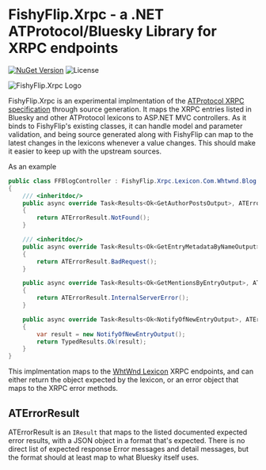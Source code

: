 # FishyFlip.Xrpc - a .NET ATProtocol/Bluesky Library for XRPC endpoints

[![NuGet Version](https://img.shields.io/nuget/v/FishyFlip.Xrpc.svg)](https://www.nuget.org/packages/FishyFlip.Xrpc/) ![License](https://img.shields.io/badge/License-MIT-blue.svg)

![FishyFlip.Xrpc Logo](https://user-images.githubusercontent.com/898335/253740405-4b0ae177-cc49-4c26-b6b0-ab8e835a0e62.png)

FishyFlip.Xrpc is an experimental implmentation of the [ATProtocol XRPC specification](https://atproto.com/specs/xrpc) through source generation. It maps the XRPC entries listed in Bluesky and other ATProtocol lexicons to ASP.NET MVC controllers. As it binds to FishyFlip's existing classes, it can handle model and parameter validation, and being source generated along with FishyFlip can map to the latest changes in the lexicons whenever a value changes. This should make it easier to keep up with the upstream sources.  

As an example

```csharp
public class FFBlogController : FishyFlip.Xrpc.Lexicon.Com.Whtwnd.Blog.BlogController
{
    /// <inheritdoc/>
    public async override Task<Results<Ok<GetAuthorPostsOutput>, ATErrorResult>> GetAuthorPostsAsync(ATDid author, CancellationToken cancellationToken = default)
    {
        return ATErrorResult.NotFound();
    }

    /// <inheritdoc/>
    public async override Task<Results<Ok<GetEntryMetadataByNameOutput>, ATErrorResult>> GetEntryMetadataByNameAsync([FromQuery] ATIdentifier author, [FromQuery] string entryTitle, CancellationToken cancellationToken = default)
    {
        return ATErrorResult.BadRequest();
    }

    public async override Task<Results<Ok<GetMentionsByEntryOutput>, ATErrorResult>> GetMentionsByEntryAsync([FromQuery] ATUri postUri, CancellationToken cancellationToken = default)
    {
        return ATErrorResult.InternalServerError();
    }

    public async override Task<Results<Ok<NotifyOfNewEntryOutput>, ATErrorResult>> NotifyOfNewEntryAsync([FromBody] ATUri entryUri, CancellationToken cancellationToken = default)
    {
        var result = new NotifyOfNewEntryOutput();
        return TypedResults.Ok(result);
    }
}
```

This implmentation maps to the [WhtWnd Lexicon](https://github.com/whtwnd/whitewind-blog/tree/main/lexicons) XRPC endpoints, and can either return the object expected by the lexicon, or an error object that maps to the XRPC error methods.

## ATErrorResult

ATErrorResult is an `IResult` that maps to the listed documented expected error results, with a JSON object in a format that's expected. There is no direct list of expected response Error messages and detail messages, but the format should at least map to what Bluesky itself uses.